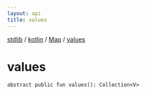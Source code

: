 ```yaml
---
layout: api
title: values
---
```

[stdlib](../../index.html) / [kotlin](../index.html) / [Map](index.html) / [values](values.html)

# values

```
abstract public fun values(): Collection<V>
```
